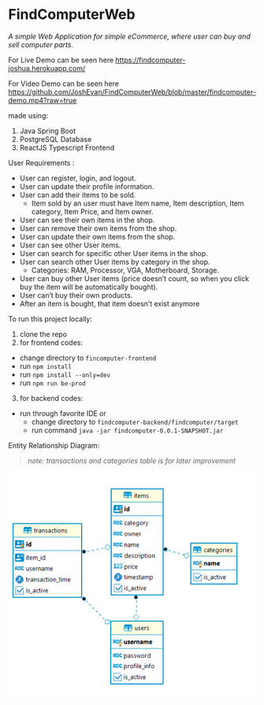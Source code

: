 # FindComputerWeb

*A simple Web Application for simple eCommerce, where user can buy and sell computer parts.*

For Live Demo can be seen here https://findcomputer-joshua.herokuapp.com/

For Video Demo can be seen here https://github.com/JoshEvan/FindComputerWeb/blob/master/findcomputer-demo.mp4?raw=true

made using:
1. Java Spring Boot
2. PostgreSQL Database
3. ReactJS Typescript Frontend

User Requirements :
* User can register, login, and logout.
* User can update their profile information.
* User can add their items to be sold.
  * Item sold by an user must have Item name, Item description, Item
category, Item Price, and Item owner.
* User can see their own items in the shop.
* User can remove their own items from the shop.
* User can update their own items from the shop.
* User can see other User items.
* User can search for specific other User items in the shop.
* User can search other User items by category in the shop.
  * Categories: RAM, Processor, VGA, Motherboard, Storage.
* User can buy other User items (price doesn’t count, so when you click buy
the item will be automatically bought).
* User can’t buy their own products.
* After an item is bought, that item doesn’t exist anymore

To run this project locally:
1. clone the repo
2. for frontend codes:
  * change directory to `fincomputer-frontend`
  * run `npm install`
  * run `npm install --only=dev`
  * run `npm run be-prod`
3. for backend codes:
  * run through favorite IDE or
    * change directory to `findcomputer-backend/findcomputer/target`
    * run command `java -jar findcomputer-0.0.1-SNAPSHOT.jar`


Entity Relationship Diagram:
> *note: transactions and categories table is for later improvement*
<img src="https://raw.githubusercontent.com/JoshEvan/FindComputerWeb/master/findcomputer-ERD.png"/>
